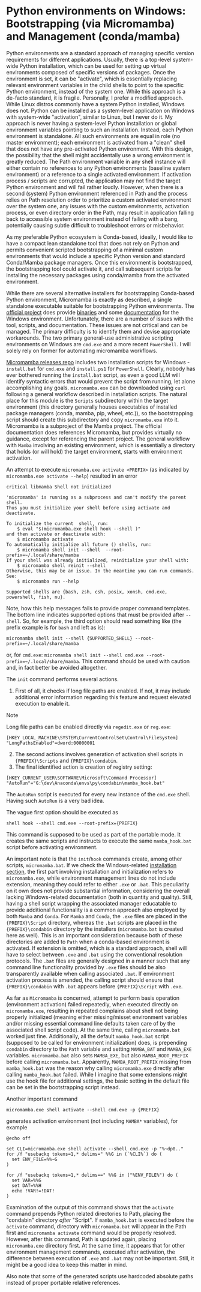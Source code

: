 # Python environments on Windows: Bootstrapping (via Micromamba) and Management (conda/mamba)

Python environments are a standard approach of managing specific version requirements for different applications. Usually, there is a top-level system-wide Python installation, which can be used for setting up virtual environments composed of specific versions of packages. Once the environment is set, it can be "activate", which is essentially replacing relevant environment variables in the child shells to point to the specific Python environment, instead of the system one. While this approach is a de-facto standard, it is fragile. Personally, I prefer a modified approach. While Linux distros commonly have a system Python installed, Windows does not. Python can be installed as a system-level application on Windows with system-wide "activation", similar to Linux, but I never do it. My approach is never having a system-level Python installation or global environment variables pointing to such an installation. Instead, each Python environment is standalone. All such environments are equal in role (no master environment); each environment is activated from a "clean" shell that does not have any pre-activated Python environment. With this design, the possibility that the shell might accidentally use a wrong environment is greatly reduced. The Path environment variable in any shell instance will either contain no references to any Python environments (baseline system environment) or a reference to a single activated environment. If activation process / scripts are corrupted, the application may not find the target Python environment and will fail rather loudly. However, when there is a second (system) Python environment referenced in Path and the process relies on Path resolution order to prioritize a custom activated environment over the system one, any issues with the custom environments, activation process, or even directory order in the Path, may result in application falling back to accessible system environment instead of failing with a bang, potentially causing subtle difficult to troubleshoot errors or misbehavior.

As my preferable Python ecosystem is Conda-based, ideally, I would like to have a compact lean standalone tool that does not rely on Python and permits convenient scripted bootstrapping of a minimal custom environments that would include a specific Python version and standard Conda/Mamba package managers. Once this environment is bootstrapped, the bootstrapping tool could activate it, and call subsequent scripts for installing the necessary packages using conda/mamba from the activated environment.

While there are several alternative installers for bootstrapping Conda-based Python environment, Micromamba is exactly as described, a single standalone executable suitable for bootstrapping Python environments. The [official project](https://github.com/mamba-org/mamba) does provide [binaries](https://github.com/mamba-org/micromamba-releases) and some [documentation](https://mamba.readthedocs.io/en/latest/installation/micromamba-installation.html) for the Windows environment. Unfortunately, there are a number of issues with the tool, scripts, and documentation. These issues are not critical and can be managed. The primary difficulty is to identify them and devise appropriate workarounds. The two primary general-use administrative scripting environments on Windows are `cmd.exe` and a more recent `PowerShell`.  I will solely rely on former for automating micromamba workflows.

[Micromamba releases repo](https://github.com/mamba-org/micromamba-releases) includes two installation scripts for Windows - `install.bat` for `cmd.exe` and `install.ps1` for `PowerShell`. Clearly, nobody has ever bothered running the `install.bat` script, as even a good LLM will identify syntactic errors that would prevent the script from running, let alone accomplishing any goals. `micromamba.exe` can be downloaded using `curl` following a general workflow described in installation scripts. The natural place for this module is the `Scripts` subdirectory within the target environment (this directory generally houses executables of installed package managers (conda, mamba, pip, wheel, etc.)), so the bootstrapping script should create this subdirectory and copy `micromamba.exe` into it. Micromamba is a subproject of the Mamba project. The official documentation does references Micromamba, but provides virtually no guidance, except for referencing the parent project. The general workflow with `Mamba` involving an existing environment, which is essentially a directory that holds (or will hold) the target environment, starts with environment activation.

An attempt to execute `micromamba.exe activate <PREFIX>` (as indicated by `micromamba.exe activate --help`) resulted in an error

```
critical libmamba Shell not initialized

'micromamba' is running as a subprocess and can't modify the parent shell.
Thus you must initialize your shell before using activate and deactivate.

To initialize the current  shell, run:
    $ eval "$(micromamba.exe shell hook --shell )"
and then activate or deactivate with:
    $ micromamba activate
To automatically initialize all future () shells, run:
    $ micromamba shell init --shell  --root-prefix=~/.local/share/mamba
If your shell was already initialized, reinitialize your shell with:
    $ micromamba shell reinit --shell
Otherwise, this may be an issue. In the meantime you can run commands. See:
    $ micromamba run --help

Supported shells are {bash, zsh, csh, posix, xonsh, cmd.exe, powershell, fish, nu}.
```

Note, how this help messages fails to provide proper command templates. The bottom line indicates supported options that must be provided after `--shell`. So, for example, the third option should read something like (the prefix example is for `bash` and left as is):

```
micromamba shell init --shell {SUPPORTED_SHELL} --root-prefix=~/.local/share/mamba
```

or, for `cmd.exe`: `micromamba shell init --shell cmd.exe --root-prefix=~/.local/share/mamba`. This command should be used with caution and, in fact better be avoided altogether.

The `init` command performs several actions.
1. First of all, it checks if long file paths are enabled. If not, it may include additional error information regarding this feature and request elevated execution to enable it. 

> [!NOTE]
> 
> Long file paths can be enabled directly via `regedit.exe`  or `reg.exe`:
> 
> ```reg
>[HKEY_LOCAL_MACHINE\SYSTEM\CurrentControlSet\Control\FileSystem]
>"LongPathsEnabled"=dword:00000001
>```

2. The second actions involves generation of activation shell scripts in `{PREFIX}\Scripts` and `{PREFIX}\condabin`.
3. The final identified action is creation of registry setting:

```
[HKEY_CURRENT_USER\SOFTWARE\Microsoft\Command Processor]
"AutoRun"="G:\dev\Anaconda\envs\py\condabin\mamba_hook.bat"
```

The `AutoRun` script is executed for every new instance of the `cmd.exe` shell. Having such `AutoRun` is a very bad idea.

The vague first option should be executed as 

```
shell hook --shell cmd.exe --root-prefix={PREFIX}
```

This command is supposed to be used as part of the portable mode. It creates the same scripts and instructs to execute the same `mamba_hook.bat` script before activating environment.

An important note is that the `init`/`hook` commands create, among other scripts, `micromamba.bat`. If we check the Windows-related [installation section](https://mamba.readthedocs.io/en/latest/installation/micromamba-installation.html#windows), the first part involving installation and initialization refers to `micromamba.exe`, while environment management lines do not include extension, meaning they could refer to either `.exe`  or `.bat`. This peculiarity on it own does not provide substantial information, considering the overall lacking Windows-related documentation (both in quantity and quality). Still, having a shell script wrapping the associated manager educatable to provide additional functionality is a common approach also employed by both `Mamba` and `Conda`. For `Mamba` and `Conda`, the `.exe` files are placed in the `{PREFIX}\Script` directory, whereas the `.bat` scripts are placed in the `{PREFIX}\condabin` directory by the installers (`micromamba.bat` is created here as well). This is an important consideration because both of these directories are added to `Path` when a conda-based environment is activated. If extension is omitted, which is a standard approach, shell will have to select between `.exe` and `.bat` using the conventional resolution protocols. The `.bat` files are generally designed in a manner such that any command line functionality provided by `.exe` files should be also transparently available when calling associated `.bat`. If environment activation process is amended, the calling script should ensure that `{PREFIX}\condabin` with `.bat` appears before `{PREFIX}\Script` with `.exe`.

As far as `Micromamba` is concerned, attempt to perform basis operation (environment activation) failed repeatedly, when executed directly on `micromamba.exe`, resulting in repeated complains about shell not being properly initialized (meaning either missing/misset environment variables and/or missing essential command line defaults taken care of by the associated shell script code). At the same time, calling `micromamba.bat` worked just fine. Additionally, all the default `mamba_hook.bat` script (supposed to be called for environment initialization) does, is prepending `condabin` directory to the `Path` variable and setting `MAMBA_BAT` and `MAMBA_EXE` variables. `micromamba.bat` also sets `MAMBA_EXE`, but also `MAMBA_ROOT_PREFIX` before calling `micromamba.bat`. Apparently, `MAMBA_ROOT_PREFIX` missing from `mamba_hook.bat` was the reason why calling `micromamba.exe` directly after calling `mamba_hook.bat` failed. While I imagine that some extensions might use the hook file for additional settings, the basic setting in the default file can be set in the bootstrapping script instead.

Another important command

```
micromamba.exe shell activate --shell cmd.exe -p {PREFIX}
```

generates activation environment (not including `MAMBA*` variables), for example

```batch
@echo off

set CLI=micromamba.exe shell activate --shell cmd.exe -p "%~dp0.."
for /f "usebackq tokens=1,* delims=" %%G in (`%CLI%`) do (
  set ENV_FILE=%%~G
)

for /f "usebackq tokens=1,* delims==" %%G in ("%ENV_FILE%") do (
  set VAR=%%G
  set DAT=%%H
  echo !VAR!=!DAT!
)
```

Examination of the output of this command shows that the `activate` command prepends Python related directories to Path, placing the "condabin" directory *after* "Script".  If `mamba_hook.bat` is executed before the `activate` command,  directory with `micromamba.bat` will appear in the Path first and `micromamba activate` command would be properly resolved. However, after this command, Path is updated again, placing `micromamba.exe` directory first. At the same time, it appears that for other environment management commands, executed after activation, the difference between execution of `.exe` and `.bat` may not be important. Still, it might be a good idea to keep this matter in mind.

Also note that some of the generated scripts use hardcoded absolute paths instead of proper portable relative references.
